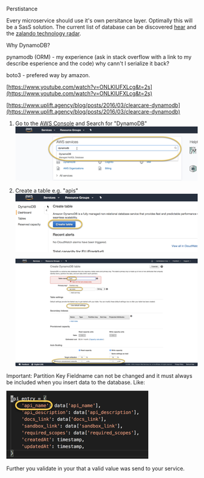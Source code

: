 Perstistance 

Every microservice should use it's own persitance layer. Optimally this will be a SasS solution. The current list of database can be discovered [hear](https://db-engines.com/de/ranking) and the [zalando technology radar](#).





Why DynamoDB?

pynamodb \(ORM\) - my experience \(ask in stack overflow with a link to my describe esperience and the code\) why cann't I serialize it back?

boto3 - prefered way by amazon.

[https://www.youtube.com/watch?v=ONLKIUFXLcg&t=2s](https://www.youtube.com/watch?v=ONLKIUFXLcg&t=2s)

[https://www.uplift.agency/blog/posts/2016/03/clearcare-dynamodb](https://www.uplift.agency/blog/posts/2016/03/clearcare-dynamodb)



1. Go to the [AWS Console](https://console.aws.amazon.com/console/home) and Search for "DynamoDB"
   ![](/assets/search-for-dynamodb-on-aws.png)
2. Create a table e.g. "apis"
   ![](/assets/create-dynamodb-table.png)  
  
   ![](/assets/create-dynamodb-table-1.png)

Important: Partition Key Fieldname can not be changed and it must always be included when you insert data to the database. Like: 

![](/assets/partion-key-must-be-included.png)

Further you validate in your that a valid value was send to your service.

 



